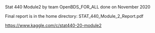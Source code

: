 Stat 440 Module2 by team OpenBDS_FOR_ALL done on November 2020

Final report is in the home directory: STAT_440_Module_2_Report.pdf

https://www.kaggle.com/c/stat440-20-module2
